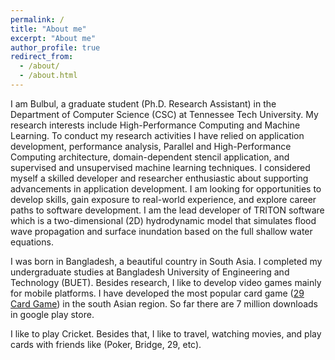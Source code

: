 ```yaml
---
permalink: /
title: "About me"
excerpt: "About me"
author_profile: true
redirect_from: 
  - /about/
  - /about.html
---
```


I am Bulbul, a graduate student (Ph.D. Research Assistant) in the Department of Computer Science (CSC) at Tennessee Tech University. My research interests include High-Performance Computing and Machine Learning. To conduct my research activities I have relied on application development, performance analysis, Parallel and High-Performance Computing architecture, domain-dependent stencil application, and supervised and unsupervised machine learning techniques. I considered myself a skilled developer and researcher enthusiastic about supporting advancements in application development. I am looking for opportunities to develop skills, gain exposure to real-world experience, and explore career paths to software development. I am the lead developer of TRITON software which is a two-dimensional (2D) hydrodynamic model that simulates flood wave propagation and surface inundation based on the full shallow water equations.

I was born in Bangladesh, a beautiful country in South Asia. I completed my undergraduate studies at Bangladesh University of Engineering and Technology (BUET). Besides research, I like to develop video games mainly for mobile platforms. I have developed the most popular card game ([29 Card Game](https://play.google.com/store/apps/details?id=com.BS_Pias.twentynine&hl=en_US)) in the south Asian region. So far there are 7 million downloads in google play store.

I like to play Cricket. Besides that, I like to travel, watching movies, and play cards with friends like (Poker, Bridge, 29, etc).

